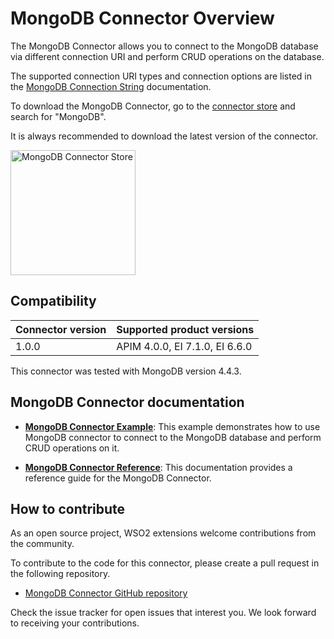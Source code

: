 # MongoDB Connector Overview

The MongoDB Connector allows you to connect to the MongoDB database via different connection URI and perform CRUD operations on the database.

The supported connection URI types and connection options are listed in the [MongoDB Connection String](https://docs.mongodb.com/manual/reference/connection-string/) documentation.

To download the MongoDB Connector, go to the [connector store](https://store.wso2.com/store/assets/esbconnector/list) and search for "MongoDB".

It is always recommended to download the latest version of the connector.

<img src="{{base_path}}/assets/img/integrate/connectors/mongodb-connector-store.png" title="MongoDB Connector Store" width="200" alt="MongoDB Connector Store"/>

## Compatibility

| Connector version | Supported product versions |
| ----------------- | ----------------------------- |
| 1.0.0             | APIM 4.0.0, EI 7.1.0, EI 6.6.0    |

This connector was tested with MongoDB version 4.4.3.

## MongoDB Connector documentation

- **[MongoDB Connector Example](mongodb-connector-example.md)**: This example demonstrates how to use MongoDB connector to connect to the MongoDB database and perform CRUD operations on it.

- **[MongoDB Connector Reference](mongodb-connector-config.md)**: This documentation provides a reference guide for the MongoDB Connector.

## How to contribute

As an open source project, WSO2 extensions welcome contributions from the community.

To contribute to the code for this connector, please create a pull request in the following repository.

- [MongoDB Connector GitHub repository](https://github.com/wso2-extensions/esb-connector-mongodb)

Check the issue tracker for open issues that interest you. We look forward to receiving your contributions.
